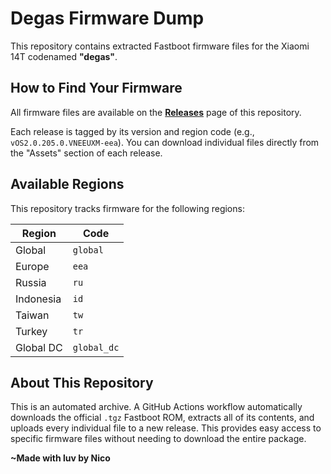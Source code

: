 # Degas Firmware Dump

This repository contains extracted Fastboot firmware files for the Xiaomi 14T codenamed **"degas"**.

## How to Find Your Firmware

All firmware files are available on the **[Releases](https://github.com/ngdplnk/degas-firmware/releases)** page of this repository.

Each release is tagged by its version and region code (e.g., `vOS2.0.205.0.VNEEUXM-eea`). You can download individual files directly from the "Assets" section of each release.

## Available Regions

This repository tracks firmware for the following regions:

| Region      | Code        |
|-------------|-------------|
| Global      | `global`    |
| Europe      | `eea`       |
| Russia      | `ru`        |
| Indonesia   | `id`        |
| Taiwan      | `tw`        |
| Turkey      | `tr`        |
| Global DC   | `global_dc` |

## About This Repository

This is an automated archive. A GitHub Actions workflow automatically downloads the official `.tgz` Fastboot ROM, extracts all of its contents, and uploads every individual file to a new release. This provides easy access to specific firmware files without needing to download the entire package.


**~Made with luv by Nico**
